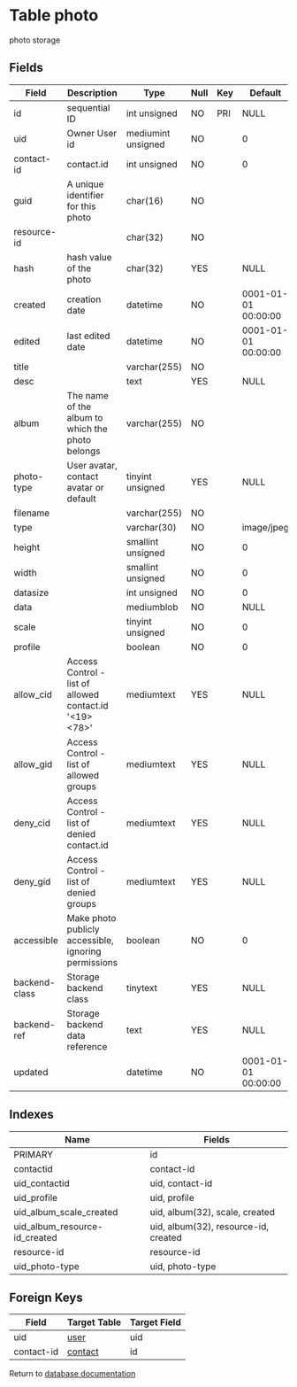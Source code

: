 Table photo
===========

photo storage

Fields
------

| Field         | Description                                            | Type               | Null | Key | Default             | Extra          |
| ------------- | ------------------------------------------------------ | ------------------ | ---- | --- | ------------------- | -------------- |
| id            | sequential ID                                          | int unsigned       | NO   | PRI | NULL                | auto_increment |
| uid           | Owner User id                                          | mediumint unsigned | NO   |     | 0                   |                |
| contact-id    | contact.id                                             | int unsigned       | NO   |     | 0                   |                |
| guid          | A unique identifier for this photo                     | char(16)           | NO   |     |                     |                |
| resource-id   |                                                        | char(32)           | NO   |     |                     |                |
| hash          | hash value of the photo                                | char(32)           | YES  |     | NULL                |                |
| created       | creation date                                          | datetime           | NO   |     | 0001-01-01 00:00:00 |                |
| edited        | last edited date                                       | datetime           | NO   |     | 0001-01-01 00:00:00 |                |
| title         |                                                        | varchar(255)       | NO   |     |                     |                |
| desc          |                                                        | text               | YES  |     | NULL                |                |
| album         | The name of the album to which the photo belongs       | varchar(255)       | NO   |     |                     |                |
| photo-type    | User avatar, contact avatar or default                 | tinyint unsigned   | YES  |     | NULL                |                |
| filename      |                                                        | varchar(255)       | NO   |     |                     |                |
| type          |                                                        | varchar(30)        | NO   |     | image/jpeg          |                |
| height        |                                                        | smallint unsigned  | NO   |     | 0                   |                |
| width         |                                                        | smallint unsigned  | NO   |     | 0                   |                |
| datasize      |                                                        | int unsigned       | NO   |     | 0                   |                |
| data          |                                                        | mediumblob         | NO   |     | NULL                |                |
| scale         |                                                        | tinyint unsigned   | NO   |     | 0                   |                |
| profile       |                                                        | boolean            | NO   |     | 0                   |                |
| allow_cid     | Access Control - list of allowed contact.id '<19><78>' | mediumtext         | YES  |     | NULL                |                |
| allow_gid     | Access Control - list of allowed groups                | mediumtext         | YES  |     | NULL                |                |
| deny_cid      | Access Control - list of denied contact.id             | mediumtext         | YES  |     | NULL                |                |
| deny_gid      | Access Control - list of denied groups                 | mediumtext         | YES  |     | NULL                |                |
| accessible    | Make photo publicly accessible, ignoring permissions   | boolean            | NO   |     | 0                   |                |
| backend-class | Storage backend class                                  | tinytext           | YES  |     | NULL                |                |
| backend-ref   | Storage backend data reference                         | text               | YES  |     | NULL                |                |
| updated       |                                                        | datetime           | NO   |     | 0001-01-01 00:00:00 |                |

Indexes
------------

| Name                          | Fields                               |
| ----------------------------- | ------------------------------------ |
| PRIMARY                       | id                                   |
| contactid                     | contact-id                           |
| uid_contactid                 | uid, contact-id                      |
| uid_profile                   | uid, profile                         |
| uid_album_scale_created       | uid, album(32), scale, created       |
| uid_album_resource-id_created | uid, album(32), resource-id, created |
| resource-id                   | resource-id                          |
| uid_photo-type                | uid, photo-type                      |

Foreign Keys
------------

| Field | Target Table | Target Field |
|-------|--------------|--------------|
| uid | [user](help/database/db_user) | uid |
| contact-id | [contact](help/database/db_contact) | id |

Return to [database documentation](help/database)
